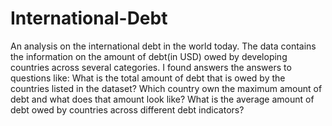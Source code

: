 # International-Debt
An analysis on the international debt in the world today. The data contains the information on the amount of debt(in USD) owed by developing countries across several categories. I found answers the answers to questions like:  What is the total amount of debt that is owed by the countries listed in the dataset? Which country own the maximum amount of debt and what does that amount look like? What is the average amount of debt owed by countries across different debt indicators?
